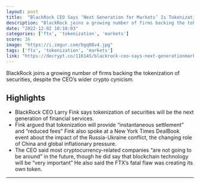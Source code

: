 ```yaml
---
layout: post
title:  "BlackRock CEO Says ‘Next Generation for Markets’ Is Tokenization - Decrypt"
description: "BlackRock joins a growing number of firms backing the tokenization of securities, despite the CEO’s wider crypto cynicism."
date: "2022-12-02 10:10:03"
categories: ['ftx', 'tokenization', 'markets']
score: 36
image: "https://i.imgur.com/bgq08v4.jpg"
tags: ['ftx', 'tokenization', 'markets']
link: "https://decrypt.co/116145/blackrock-ceo-says-next-generationmarkets-is-tokenization"
---
```


BlackRock joins a growing number of firms backing the tokenization of securities, despite the CEO’s wider crypto cynicism.

## Highlights

- BlackRock CEO Larry Fink says tokenization of securities will be the next generation of financial services.
- Fink argued that tokenization will provide “instantaneous settlement” and “reduced fees” Fink also spoke at a New York Times DealBook event about the impact of the Russia-Ukraine conflict, the changing role of China and global inflationary pressure.
- The CEO said most cryptocurrency-related companies “are not going to be around” in the future, though he did say that blockchain technology will be “very important” He also said the FTX’s fatal flaw was creating its own token.

---
